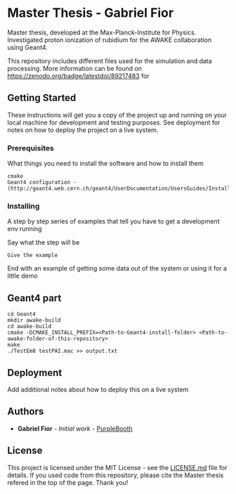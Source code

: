 # Master Thesis - Gabriel Fior

Master thesis, developed at the Max-Planck-Institute for Physics. Investigated proton ionization of rubidium for the AWAKE collaboration using Geant4. 

This repository includes different files used for the simulation and data processing. More information can be found on https://zenodo.org/badge/latestdoi/89217483 for 

## Getting Started

These instructions will get you a copy of the project up and running on your local machine for development and testing purposes. See deployment for notes on how to deploy the project on a live system.

### Prerequisites

What things you need to install the software and how to install them

```
cmake
Geant4 configuration - (http://geant4.web.cern.ch/geant4/UserDocumentation/UsersGuides/InstallationGuide/html/)
```

### Installing

A step by step series of examples that tell you have to get a development env running

Say what the step will be

```
Give the example
```


End with an example of getting some data out of the system or using it for a little demo

## Geant4 part

```
cd Geant4
mkdir awake-build
cd awake-build
cmake -DCMAKE_INSTALL_PREFIX=<Path-to-Geant4-install-folder> <Path-to-awake-folder-of-this-repository> 
make
./TestEm8 testPAI.mac >> output.txt
```


## Deployment

Add additional notes about how to deploy this on a live system

## Authors

* **Gabriel Fior** - *Initial work* - [PurpleBooth](https://github.com/gabrielfior)

## License

This project is licensed under the MIT License - see the [LICENSE.md](LICENSE.md) file for details.
If you used code from this repository, please cite the Master thesis refered in the top of the page. Thank you!